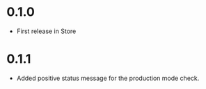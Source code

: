 # 0.1.0

* First release in Store

# 0.1.1

* Added positive status message for the production mode check. 
